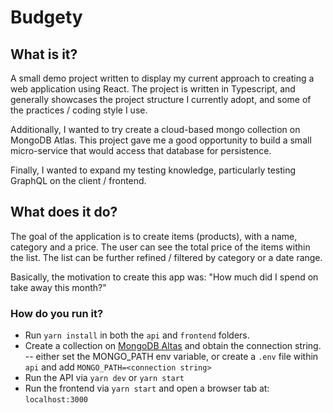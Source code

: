 # Budgety

## What is it?

A small demo project written to display my current approach to creating a web application using React. The project
is written in Typescript, and generally showcases the project structure I currently adopt, and some of the practices
/ coding style I use. 

Additionally, I wanted to try create a cloud-based mongo collection on MongoDB Atlas. This project gave me a good
opportunity to build a small micro-service that would access that database for persistence. 

Finally, I wanted to expand my testing knowledge, particularly testing GraphQL on the client / frontend. 

## What does it do?

The goal of the application is to create items (products), with a name, category and a price. The user can see the
total price of the items within the list. The list can be further refined / filtered by category or a date range. 

Basically, the motivation to create this app was: "How much did I spend on take away this month?"

### How do you run it?

- Run `yarn install` in both the `api` and `frontend` folders. 
- Create a collection on [MongoDB Altas](https://www.mongodb.com/cloud/atlas) and obtain the connection string.
-- either set the MONGO_PATH env variable, or create a `.env` file within `api` and add `MONGO_PATH=<connection string>`
- Run the API via `yarn dev` or `yarn start`
- Run the frontend via `yarn start` and open a browser tab at: `localhost:3000`
